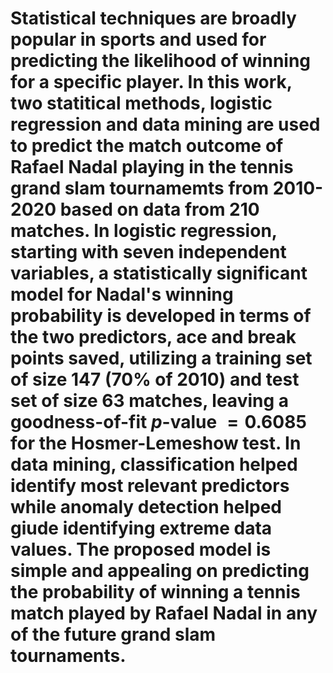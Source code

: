 # Statistical techniques are broadly popular in sports and used for predicting the likelihood of winning for a specific player. In this work, two statitical methods, logistic regression and data mining are used to predict the match outcome of Rafael Nadal playing in the tennis grand slam tournamemts from 2010-2020 based on data from 210 matches. In logistic regression, starting with seven independent variables, a statistically significant model for Nadal's winning probability is developed in terms of the two predictors, ace and break points saved, utilizing a training set of size 147 (70\% of 2010) and test set of size 63 matches, leaving a goodness-of-fit $p$-value $=0.6085$ for the Hosmer-Lemeshow test. In data mining, classification helped identify most relevant predictors while anomaly detection helped giude identifying extreme data values. The proposed model is simple and appealing on predicting the probability of winning a tennis match played by Rafael Nadal in any of the future grand slam tournaments.
